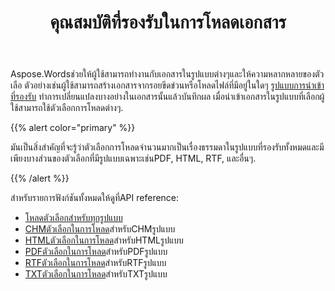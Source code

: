 ﻿---
title: คุณสมบัติที่รองรับในการโหลดเอกสาร
second_title: Aspose.WordsสำหรับJava
articleTitle: คุณสมบัติที่รองรับในการโหลดเอกสาร
linktitle: คุณสมบัติที่รองรับในการโหลดเอกสาร
description: "โหลดและแปลงเอกสารในรูปแบบที่นิยมมากที่สุดและรองรับคุณสมบัติมากมายMicrosoft Word."
type: docs
weight: 20
url: /th/java/supported-features-on-document-load/
timestamp: 2024-01-27-14-07-04
---

Aspose.Wordsช่วยให้ผู้ใช้สามารถทำงานกับเอกสารในรูปแบบต่างๆและให้ความหลากหลายของตัวเลือ ตัวอย่างเช่นผู้ใช้สามารถสร้างเอกสารจากรอยขีดข่วนหรือโหลดไฟล์ที่มีอยู่ในใดๆ [รูปแบบการนำเข้าที่รองรับ](/words/java/supported-document-formats/) ทำการเปลี่ยนแปลงบางอย่างในเอกสารนั้นแล้วบันทึกผล เมื่อนำเข้าเอกสารในรูปแบบที่เลือกผู้ใช้สามารถใช้ตัวเลือกการโหลดต่างๆ.

{{% alert color="primary" %}}

มันเป็นสิ่งสำคัญที่จะรู้ว่าตัวเลือกการโหลดจำนวนมากเป็นเรื่องธรรมดาในรูปแบบที่รองรับทั้งหมดและมีเพียงบางส่วนของตัวเลือกที่มีรูปแบบเฉพาะเช่นPDF, HTML, RTF, และอื่นๆ.

{{% /alert %}}

สำหรับรายการฟังก์ชันทั้งหมดให้ดูที่API reference:

- [โหลดตัวเลือกสำหรับทุกรูปแบบ](https://reference.aspose.com/words/java/com.aspose.words/loadoptions/)
- [CHMตัวเลือกในการโหลด](https://reference.aspose.com/words/java/com.aspose.words/chmloadoptions/)สำหรับCHMรูปแบบ
- [HTMLตัวเลือกในการโหลด](https://reference.aspose.com/words/java/com.aspose.words/htmlloadoptions/)สำหรับHTMLรูปแบบ
- [PDFตัวเลือกในการโหลด](https://reference.aspose.com/words/java/com.aspose.words/pdfloadoptions/)สำหรับPDFรูปแบบ
- [RTFตัวเลือกในการโหลด](https://reference.aspose.com/words/java/com.aspose.words/rtfloadoptions/)สำหรับRTFรูปแบบ
- [TXTตัวเลือกในการโหลด](https://reference.aspose.com/words/java/com.aspose.words/txtloadoptions/)สำหรับTXTรูปแบบ
